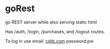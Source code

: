 # goRest
go REST server while also serving static html

Has /auth, /login, /purchases, and /logout routes.  

To log in use 
email: c@b.com 
password:pw
